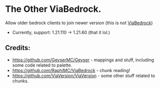 # The Other ViaBedrock.
Allow older bedrock clients to join newer version (this is not [ViaBedrock](https://github.com/RaphiMC/ViaBedrock))
- Currently, support: 1.21.110 -> 1.21.60 (that it lol.)

## Credits:
- https://github.com/GeyserMC/Geyser - mappings and stuff, including some code related to palette.
- https://github.com/RaphiMC/ViaBedrock - chunk reading!
- https://github.com/ViaVersion/ViaVersion - some other stuff related to chunks.